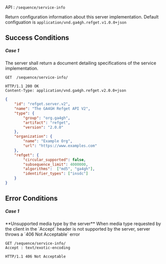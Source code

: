 API : `/sequence/service-info`

Return configuration information about this server implementation. Default configuation is `application/vnd.ga4gh.refget.v1.0.0+json`


## Success Conditions
<h5> Case 1 </h5>
The server shall return a document detailing specifications of the service implementation.

```
GET  /sequence/service-info/
```
```
HTTP/1.1 200 OK
Content-Type: application/vnd.ga4gh.refget.v2.0.0+json

```
```json
{
    "id": "refget.server.v2",
    "name": "The GA4GH Refget API V2",
    "type": {
        "group": "org.ga4gh",
        "artifact": "refget",
        "version": "2.0.0"
    },
    "organization": {
        "name": "Example Org",
        "url": "https://www.examples.com"
    },
    "refget": {
        "circular_supported": false,
        "subsequence_limit": 4000000,
        "algorithms":  ["md5", "ga4gh"],
        "identifier_types": ["insdc"]
    }
}
```

## Error Conditions
<h5> Case 1 </h5>
**Unsupported media type by the server**
When media type requested by the client in the `Accept` header is not supported by the server, server throws a `406 Not Acceptable` error

```
GET /sequence/service-info/
Accept : text/exotic-encoding
```

```
HTTP/1.1 406 Not Acceptable
```
